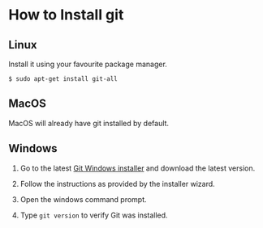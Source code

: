# How to Install git

## Linux

Install it using your favourite package manager.

`$ sudo apt-get install git-all`

## MacOS

MacOS will already have git installed by default.

## Windows

1. Go to the latest [Git Windows installer](https://gitforwindows.org/) and download the latest version.

2. Follow the instructions as provided by the installer wizard.

3. Open the windows command prompt.

4. Type `git version` to verify Git was installed.
